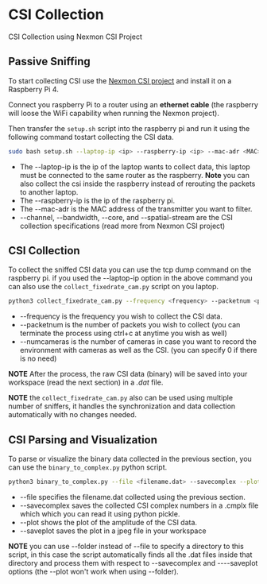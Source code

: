 # CSI Collection
CSI Collection using Nexmon CSI Project

## Passive Sniffing
To start collecting CSI use the [Nexmon CSI project](http://https://github.com/seemoo-lab/nexmon_csi "Nexmon CSI project") and install it on a Raspberry Pi 4.

Connect you raspberry Pi to a router using an **ethernet cable** (the raspberry will loose the WiFi capability when running the Nexmon project).

Then transfer the `setup.sh` script into the raspberry pi and run it using the following command tostart collecting the CSI data.

```bash
sudo bash setup.sh --laptop-ip <ip> --raspberry-ip <ip> --mac-adr <MAC> --channel <channel> --bandwidth <bandwidth> --core <core> --spatial-stream <spatial stream>
```

 - The --laptop-ip is the ip of the laptop wants to collect data, this laptop must be connected to the same router as the raspberry.
 **Note** you can also collect the csi inside the raspberry instead of rerouting the packets to another laptop.
 - The --raspberry-ip is the ip of the raspberry pi.
 - The --mac-adr is the MAC address of the transmitter you want to filter.
 - --channel, --bandwidth, --core, and --spatial-stream are the CSI collection specifications (read more from Nexmon CSI project)

## CSI Collection
To collect the sniffed CSI data you can use the tcp dump command on the raspberry pi. if you used the --laptop-ip option in the above command you can also use the `collect_fixedrate_cam.py` script on you laptop.

```bash
python3 collect_fixedrate_cam.py --frequency <frequency> --packetnum <packetnum> --numcameras <numcameras>
```

 - --frequency is the frequency you wish to collect the CSI data.
 - --packetnum is the number of packets you wish to collect (you can terminate the process using ctrl+c at anytime you wish as well)
 - --numcameras is the number of cameras in case you want to record the environment with cameras as well as the CSI. (you can specify 0 if there is no need)

**NOTE** After the process, the raw CSI data (binary) will be saved into your workspace (read the next section) in a *.dat* file.

**NOTE** the `collect_fixedrate_cam.py` also can be used using multiple number of sniffers, it handles the synchronization and data collection automatically with no changes needed.


## CSI Parsing and Visualization
To parse or visualize the binary data collected in the previous section, you can use the `binary_to_complex.py` python script.

```bash
python3 binary_to_complex.py --file <filename.dat> --savecomplex --plot --saveplot
```

 - --file specifies the filename.dat collected using the previous section.
 -  --savecomplex saves the collected CSI complex numbers in a .cmplx file which which you can read it using python pickle.
 - --plot shows the plot of the amplitude of the CSI data.
 - --saveplot saves the plot in a jpeg file in your workspace

**NOTE** you can use --folder instead of --file to specify a directory to this script, in this case the script automatically finds all the .dat files inside that directory and process them with respect to --savecomplex and ----saveplot options (the --plot won't work when using --folder).



